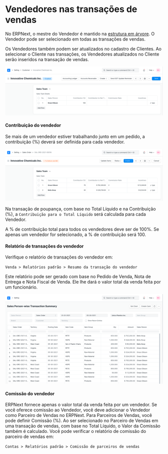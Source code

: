 # Vendedores nas transações de vendas



No ERPNext, o mestre do Vendedor é mantido na [estrutura em árvore](/docs/pt/setting-up/articles/managing-tree-structure-masters.html). O Vendedor pode ser selecionado em todas as transações de vendas.


Os Vendedores também podem ser atualizados no cadastro de Clientes. Ao selecionar o Cliente nas transações, os Vendedores atualizados no Cliente serão inseridos na transação de vendas.


![Vendedor Cliente](/files/sales-person-in-customer.png)


#### Contribuição do vendedor


Se mais de um vendedor estiver trabalhando junto em um pedido, a contribuição (%) deverá ser definida para cada vendedor.


![Pedido do vendedor](/files/sales-person-in-sales-order.png)


Na transação de poupança, com base no Total Líquido e na Contribuição (%), a `Contribuição para o Total Líquido` será calculada para cada Vendedor.


A % de contribuição total para todos os vendedores deve ser de 100%. Se apenas um vendedor for selecionado, a % de contribuição será 100.
#### Relatório de transações do vendedor


Verifique o relatório de transações do vendedor em:


`Venda > Relatórios padrão > Resumo da transação do vendedor`


Este relatório pode ser gerado com base no Pedido de Venda, Nota de Entrega e Nota Fiscal de Venda. Ele lhe dará o valor total da venda feita por um funcionário.


![Relatório de vendedor](/files/sales-person-wise-transaction-summary-report.png)


#### Comissão do vendedor


ERPNext fornece apenas o valor total da venda feita por um vendedor. Se você oferece comissão ao Vendedor, você deve adicionar o Vendedor como Parceiro de Vendas no ERPNext. Para Parceiros de Vendas, você pode definir Comissão (%). Ao ser selecionado no Parceiro de Vendas em uma transação de vendas, com base no Total Líquido, o Valor da Comissão também é calculado. Você pode verificar o relatório de comissão do parceiro de vendas em:


`Contas > Relatórios padrão > Comissão de parceiros de vendas`




